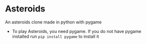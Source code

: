 # Asteroids
An asteroids clone made in python with pygame

- To play Asteroids, you need pygame. If you do not have pygame installed run `pip install pygame` to install it
